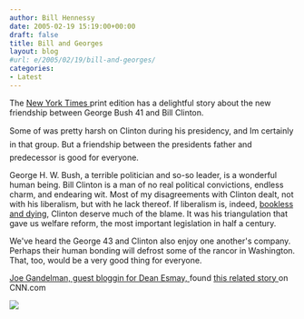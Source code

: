```yaml
---
author: Bill Hennessy
date: 2005-02-19 15:19:00+00:00
draft: false
title: Bill and Georges
layout: blog
#url: e/2005/02/19/bill-and-georges/
categories:
- Latest
---
```


The [New York Times ](https://www.nytimes.com/2005/02/19/politics/19friends.html?)print edition has a delightful story about the new friendship between George Bush 41 and Bill Clinton.




Some of was pretty harsh on Clinton during his presidency, and Im certainly in that group. But a friendship between the presidents father and predecessor is good for everyone.




George H. W. Bush, a terrible politician and so-so leader, is a wonderful human being. Bill Clinton is a man of no real political convictions, endless charm, and endearing wit. Most of my disagreements with Clinton dealt, not with his liberalism, but with he lack thereof. If liberalism is, indeed, [bookless and dying](https://blog.billhennessy.com/blogs/hennessys_view/archive/2005/02/17/1118.aspx), Clinton deserve much of the blame. It was his triangulation that gave us welfare reform, the most important legislation in half a century.




We've heard the George 43 and Clinton also enjoy one another's company. Perhaps their human bonding will defrost some of the rancor in Washington. That, too, would be a very good thing for everyone. 




[Joe Gandelman, guest bloggin for Dean Esmay, ](https://www.deanesmay.com/posts/1108831234.shtml)found [this related story ](https://edition.cnn.com/2005/WORLD/asiapcf/02/19/tsunami.bush.clinton/)on CNN.com

![](https://blog.billhennessy.com/aggbug.aspx?PostID=1127)

